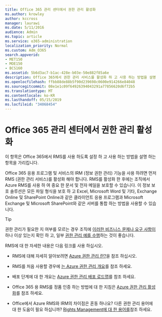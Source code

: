 ```yaml
---
title: Office 365 관리 센터에서 권한 관리 활성화
ms.author: krowley
author: kccross
manager: laurawi
ms.date: 5/11/2016
audience: Admin
ms.topic: article
ms.service: o365-administration
localization_priority: Normal
ms.custom: Adm_O365
search.appverid:
- MET150
- MOE150
- BCS160
ms.assetid: 5b6d3ac7-b1ac-428e-b03e-50e882f85a6e
description: Office 365에서 권한 관리 서비스를 활성화 하 고 사용 하는 방법을 설명 하는 항목을 가리킵니다.
ms.openlocfilehash: ffbb88de88b5f90d239698c0600e914266e84048
ms.sourcegitcommit: 08e1e1c09f64926394043291a77856620d6f72b5
ms.translationtype: MT
ms.contentlocale: ko-KR
ms.lasthandoff: 05/15/2019
ms.locfileid: "34068454"
---
```

# <a name="activate-rights-management-in-the-office-365-admin-center"></a>Office 365 관리 센터에서 권한 관리 활성화

이 항목은 Office 365에서 RMS를 사용 하도록 설정 하 고 사용 하는 방법을 설명 하는 항목을 가리킵니다.
  
Office 365 응용 프로그램 및 서비스의 IRM (정보 권한 관리) 기능을 사용 하려면 먼저 RMS (권한 관리 서비스)를 활성화 해야 합니다. RMS를 활성화 한 후에는 조직에서 Azure RMS를 사용 하 여 중요 한 문서 및 전자 메일을 보호할 수 있습니다. 이 정보 보호 솔루션은 모든 파일 형식을 보호 하 고 Excel, Microsoft Word 및 기타, Exchange Online 및 SharePoint Online과 같은 클라이언트 응용 프로그램과 Microsoft Exchange 및 Microsoft SharePoint와 같은 서버를 통합 하는 방법을 사용할 수 있습니다.
  
> [!TIP]
> 권한 관리가 필요한 지 여부를 모르는 경우 조직에 [이러한 비즈니스 문제나 요구 사항이](https://docs.microsoft.com/rights-management/understand-explore/azure-rms-problems-it-solves)하나 이상 있는지 확인 하 고, 일부 [권한 관리 예를 수행](https://docs.microsoft.com/rights-management/understand-explore/what-admins-users-see)하는 것이 좋습니다. 
  
RMS에 대 한 자세한 내용은 다음 링크를 사용 하십시오.
  
- RMS에 대해 자세히 알아보려면 [Azure 권한 관리 란?](https://docs.microsoft.com/rights-management/understand-explore/what-is-azure-rms)을 참조 하십시오.
    
- RMS를 처음 사용할 경우에 [는 Azure 권한 관리 개요](https://docs.microsoft.com/rights-management/understand-explore/azure-rights-management)를 참조 하세요.
    
- 배포 단계에 대 한 개요는 [Azure 권한 관리 배포 로드맵](https://docs.microsoft.com/rights-management/plan-design/deployment-roadmap)를 참조 하세요.
    
- Office 365 용 RMS를 정품 인증 하는 방법에 대 한 지침은 [Azure 권한 관리 활성화](https://technet.microsoft.com/library/jj658941.aspx)를 참조 하세요.
    
- Office에서 Azure RMS와 IRM의 차이점은 혼동 하나요? 다른 권한 관리 용어에 대 한 도움이 필요 하십니까? [Rights Management에 대 한 용어를](https://technet.microsoft.com/library/dn595132.aspx)참조 하세요.
    


